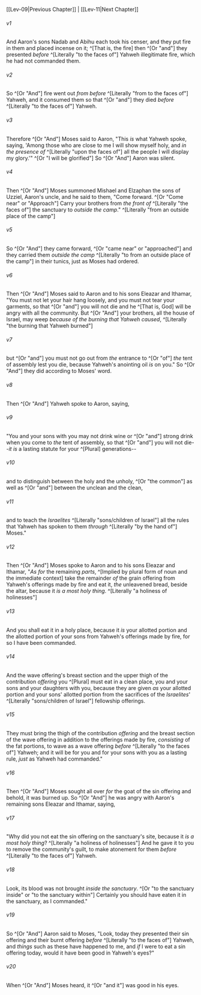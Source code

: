 ﻿---
aliases:
  - Leviticus 10
---

[[Lev-09|Previous Chapter]] | [[Lev-11|Next Chapter]]

###### v1
And Aaron's sons Nadab and Abihu each took his censer, and they put fire in them and placed incense on it; ^[That is, the fire] then ^[Or "and"] they presented _before_ ^[Literally "to the faces of"] Yahweh illegitimate fire, which he had not commanded them.

###### v2
So ^[Or "And"] fire went out _from before_ ^[Literally "from to the faces of"] Yahweh, and it consumed them so that ^[Or "and"] they died _before_ ^[Literally "to the faces of"] Yahweh.

###### v3
Therefore ^[Or "And"] Moses said to Aaron, "This _is_ what Yahweh spoke, saying, 'Among those who are close to me I will show myself holy, and _in the presence of_ ^[Literally "upon the faces of"] all the people I will display my glory.'" ^[Or "I will be glorified"] So ^[Or "And"] Aaron was silent.

###### v4
Then ^[Or "And"] Moses summoned Mishael and Elzaphan the sons of Uzziel, Aaron's uncle, and he said to them, "Come forward. ^[Or "Come near" or "Approach"] Carry your brothers from _the front of_ ^[Literally "the faces of"] the sanctuary to _outside the camp_." ^[Literally "from an outside place of the camp"]

###### v5
So ^[Or "And"] they came forward, ^[Or "came near" or "approached"] and they carried them _outside the camp_ ^[Literally "to from an outside place of the camp"] in their tunics, just as Moses had ordered.

###### v6
Then ^[Or "And"] Moses said to Aaron and to his sons Eleazar and Ithamar, "You must not let your hair hang loosely, and you must not tear your garments, so that ^[Or "and"] you will not die and he ^[That is, God] will be angry with all the community. But ^[Or "And"] your brothers, all the house of Israel, may weep _because of_ _the burning that Yahweh caused_, ^[Literally "the burning that Yahweh burned"]

###### v7
but ^[Or "and"] you must not go out from _the_ entrance to ^[Or "of"] _the_ tent of assembly lest you die, because Yahweh's anointing oil _is_ on you." So ^[Or "And"] they did according to Moses' word.

###### v8
Then ^[Or "And"] Yahweh spoke to Aaron, saying,

###### v9
"You and your sons with you may not drink wine or ^[Or "and"] strong drink when you come to _the_ tent of assembly, so that ^[Or "and"] you will not die--_it is_ a lasting statute for your ^[Plural] generations--

###### v10
and to distinguish between the holy and the unholy, ^[Or "the common"] as well as ^[Or "and"] between the unclean and the clean,

###### v11
and to teach the _Israelites_ ^[Literally "sons/children of Israel"] all the rules that Yahweh has spoken to them _through_ ^[Literally "by the hand of"] Moses."

###### v12
Then ^[Or "And"] Moses spoke to Aaron and to his sons Eleazar and Ithamar, "_As for_ the remaining _parts_, ^[Implied by plural form of noun and the immediate context] take the remainder _of_ the grain offering from Yahweh's offerings made by fire and eat it, _the_ unleavened bread, beside the altar, because it _is_ _a most holy thing_. ^[Literally "a holiness of holinesses"]

###### v13
And you shall eat it in a holy place, because it _is_ your allotted portion and the allotted portion of your sons from Yahweh's offerings made by fire, for so I have been commanded.

###### v14
And the wave offering's breast section and the upper thigh of the contribution _offering_ you ^[Plural] must eat in a clean place, you and your sons and your daughters with you, because they are given _as_ your allotted portion and your sons' allotted portion from the sacrifices of the _Israelites_' ^[Literally "sons/children of Israel"] fellowship offerings.

###### v15
They must bring the thigh of the contribution _offering_ and the breast section of the wave offering in addition to the offerings made by fire, _consisting_ of the fat portions, to wave as a wave offering _before_ ^[Literally "to the faces of"] Yahweh; and it will be for you and for your sons with you as a lasting rule, _just_ as Yahweh had commanded."

###### v16
Then ^[Or "And"] Moses sought all over _for_ the goat of the sin offering and behold, it was burned up. So ^[Or "And"] he was angry with Aaron's remaining sons Eleazar and Ithamar, saying,

###### v17
"Why did you not eat the sin offering on the sanctuary's site, because it _is_ _a most holy thing_? ^[Literally "a holiness of holinesses"] And he gave it to you to remove the community's guilt, to make atonement for them _before_ ^[Literally "to the faces of"] Yahweh.

###### v18
Look, its blood was not brought _inside the sanctuary_. ^[Or "to the sanctuary inside" or "to the sanctuary within"] Certainly you should have eaten it in the sanctuary, as I commanded."

###### v19
So ^[Or "And"] Aaron said to Moses, "Look, today they presented their sin offering and their burnt offering _before_ ^[Literally "to the faces of"] Yahweh, and _things_ such as these have happened to me, and _if_ I were to eat a sin offering today, would it have been good in Yahweh's eyes?"

###### v20
When ^[Or "And"] Moses heard, it ^[Or "and it"] was good in his eyes.